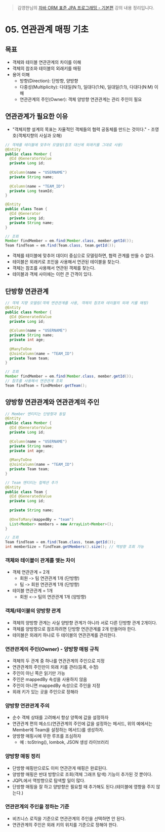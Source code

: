 > 김영한님의 [자바 ORM 표준 JPA 프로그래밍 - 기본편](https://www.inflearn.com/course/ORM-JPA-Basic) 강의 내용 정리입니다.

# 05. 연관관계 매핑 기초
## 목표
- 객체와 테이블 연관관계의 차이를 이해
- 객체의 참조와 테이블의 외래키를 매핑
- 용어 이해
  - 방향(Direction): 단방향, 양방향
  - 다중성(Multiplicity): 다대일(N:1), 일대다(1:N), 일대일(1:1), 다대다(N:M) 이해
  - 연관관계의 주인(Owner): 객체 양방향 연관관계는 관리 주인이 필요

## 연관관계가 필요한 이유
- "객체지향 설계의 목표는 자율적인 객체들의 협력 공동체를 만드는 것이다." - 조영호(객체지향의 사실과 오해)
```java
// 객체를 테이블에 맞추어 모델링(참조 대신에 외래키를 그대로 사용)
@Entity
public class Member {
  @Id @GeneratorValue
  private Long id;
  
  @Column(name = "USERNAME")
  private String name;
  
  @Column(name = "TEAM_ID")
  private Long teamId;
}
```
```java
@Entity
public class Team {
  @Id @Generator
  private Long id;
  private String name;
}
```
```java
// 조회
Member findMember = em.find(Member.class, member.getId());
Team findTeam = em.find(Team.class, team.getId());
```
- 객체를 테이블에 맞추어 데이터 중심으로 모델링하면, 협력 관계를 만들 수 없다.
- 테이블은 외래키로 조인을 사용해서 연관된 테이블을 찾는다.
- 객체는 참조를 사용해서 연관된 객체를 찾는다.
- 테이블과 객체 사이에는 이런 큰 간격이 있다.

## 단방향 연관관계
```java
// 객체 지향 모델링(객체 연관관계를 사용, 객체의 참조와 테이블의 외래 키를 매핑)
@Entity
public class Member {
  @Id @GeneratedValue
  private Long id;
  
  @Column(name = "USERNAME")
  private String name;
  private int age;
  
  @ManyToOne
  @JoinColumn(name = "TEAM_ID")
  private Team team;
}
```
```java
// 조회
Member findMember = em.find(Member.class, member.getId());
// 참조를 사용해서 연관관계 조회
Team findTeam = findMember.getTeam();
```

## 양방향 연관관계와 연관관계의 주인
```java
// Member 엔티티는 단방향과 동일
@Entity
public class Member {
  @Id @GeneratorValue
  private Long id;
  
  @Column(name = "USERNAME")
  private String name;
  private int age;
  
  @ManyToOne
  @JoinColumn(name = "TEAM_ID")
  private Team team;
}
```
```java
// Team 엔티티는 컬렉션 추가
@Entity
public class Team {
  @Id @GeneratedValue
  private Long id;
  
  private String name;
  
  @OneToMany(mappedBy = "team")
  List<Member> members = new ArrayList<Member>();
}
```
```java
// 조회
Team findTeam = em.find(Team.class, team.getId());
int memberSize = findTeam.getMembers().size(); // 역방향 조회 가능
```

### 객체와 테이블이 관계를 맺는 차이
- 객체 연관관계 = 2개
  - 회원 -> 팀 연관관계 1개 (단방향)
  - 팀 -> 회원 연관관계 1개 (단방향)
- 테이블 연관관계 = 1개
  - 회원 <-> 팀의 연관관계 1개 (양방향)

### 객체/테이블의 양방향 관계
- 객체의 양방향 관계는 사실 양방향 관계가 아니라 서로 다른 단방향 관계 2개이다.
- 객체를 양방향으로 참조하려면 단방향 연관관계를 2개 만들어야 한다.
- 테이블은 외래키 하나로 두 테이블의 연관관계를 관리한다.

### 연관관계의 주인(Owner) - 양방향 매핑 규칙
- 객체의 두 관계 중 하나를 연관관계의 주인으로 지정
- 연관관계의 주인만이 외래 키를 관리(등록, 수정)
- 주인이 아닌 쪽은 읽기만 가능
- 주인은 mappedBy 속성을 사용하지 않음
- 주인이 아니면 mappedBy 속성으로 주인을 지정
- 외래 키가 있는 곳을 주인으로 정해라

### 양방향 연관관계 주의
- 순수 객체 상태를 고려해서 항상 양쪽에 값을 설정하자
- 연관관계 편의 메소드(연관관계의 주인에 값을 설정하는 메서드, 위의 예에서는 Member에 Team을 설정하는 메서드)를 생성하자.
- 양방향 매핑시에 무한 루프를 조심하자
  - 예 : toString(), lombok, JSON 생성 라이브러리

### 양방향 매핑 정리
- 단방향 매핑만으로도 이미 연관관게 매핑은 완료된다.
- 양방향 매핑은 반대 방향으로 조회(객체 그래프 탐색) 기능이 추가된 것 뿐이다.
- JQPL에서 역방향으로 탐색할 일이 많다.
- 단방향 매핑을 잘 하고 양방향은 필요할 때 추가해도 된다.(테이블에 영향을 주지 않는다.)

### 연관관계의 주인을 정하는 기준
- 비즈니스 로직을 기준으로 연관관계의 주인을 선택하면 안 된다.
- 연관관계의 주인은 외래 키의 위치를 기준으로 정해야 한다.
